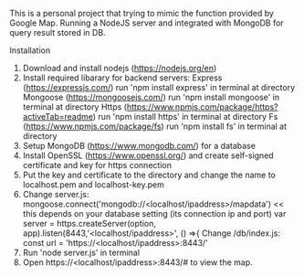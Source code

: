 This is a personal project that trying to mimic the function provided by Google Map. Running a NodeJS server and integrated with MongoDB for query result stored in DB.





Installation 
1. Download and install nodejs (https://nodejs.org/en)
2. Install required libarary for backend servers:
    Express (https://expressjs.com/)    run 'npm install express' in terminal at directory
    Mongoose (https://mongoosejs.com/)  run 'npm install mongoose' in terminal at directory
    Https (https://www.npmjs.com/package/https?activeTab=readme) run 'npm install https' in terminal at directory
    Fs (https://www.npmjs.com/package/fs) run 'npm install fs' in terminal at directory
3. Setup MongoDB (https://www.mongodb.com/) for a database
4. Install OpenSSL (https://www.openssl.org/) and create self-signed certificate and key for https connection
5. Put the key and certificate to the directory and change the name to localhost.pem and localhost-key.pem
6. Change server.js:
	mongoose.connect('mongodb://<localhost/ipaddress>/mapdata') << this depends on your database setting (its connection ip and port)
	var server = https.createServer(option, app).listen(8443,'<localhost/ipaddress>', () =>{
   Change /db/index.js:
	const url = 'https://<localhost/ipaddress>:8443/'
7. Run 'node server.js' in terminal
8. Open https://<localhost/ipaddress>:8443/# to view the map.
